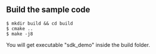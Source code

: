 ## Build the sample code

```
$ mkdir build && cd build
$ cmake ..
$ make -j8
```

You will get executable "sdk_demo" inside the build folder.